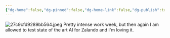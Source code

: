 ```yaml
---
{"dg-home":false,"dg-pinned":false,"dg-home-link":false,"dg-publish":true,"tags":["dgblip"],"disabled rules":["yaml-title","yaml-title-alias","file-name-heading"],"title":"philipp on mastodon @ 2024-04-19","created-date":"2024-04-19T20:30:16","id":112299777474536930,"updated-date":"2025-05-02T08:50:44","dg-path":"blips/112299777474536930.md","permalink":"/blips/112299777474536930/","dgPassFrontmatter":true}
---
```



![27c9cfd9289bb564.jpeg](/img/user/attachments/27c9cfd9289bb564.jpeg)
Pretty intense work week,  but then again I am allowed to test state of the art AI for Zalando and I'm loving it.



